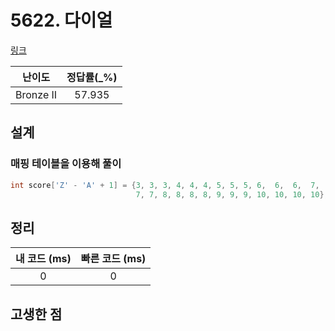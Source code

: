 # 5622. 다이얼

[링크](https://www.acmicpc.net/problem/5622)

|  난이도   | 정답률(\_%) |
| :-------: | :---------: |
| Bronze II |   57.935    |

## 설계

### 매핑 테이블을 이용해 풀이

```cpp
int score['Z' - 'A' + 1] = {3, 3, 3, 4, 4, 4, 5, 5, 5, 6,  6,  6,  7,
                            7, 7, 8, 8, 8, 8, 9, 9, 9, 10, 10, 10, 10};
```

## 정리

| 내 코드 (ms) | 빠른 코드 (ms) |
| :----------: | :------------: |
|      0       |       0        |

## 고생한 점
